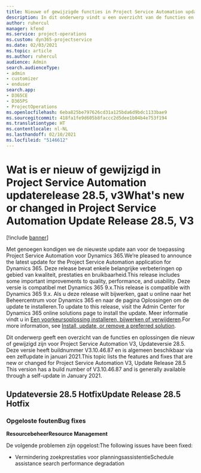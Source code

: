 ```yaml
---
title: Nieuwe of gewijzigde functies in Project Service Automation updateversie 28.5 Hotfix, V3
description: In dit onderwerp vindt u een overzicht van de functies en oplossingen die beschikbaar zijn in Project Service Automation updateversie 28.5 Hotfix, V3.
author: ruhercul
manager: kfend
ms.service: project-operations
ms.custom: dyn365-projectservice
ms.date: 02/03/2021
ms.topic: article
ms.author: ruhercul
audience: Admin
search.audienceType:
- admin
- customizer
- enduser
search.app:
- D365CE
- D365PS
- ProjectOperations
ms.openlocfilehash: 6eba825be797626cd31a125bda6d9bdc1133bae9
ms.sourcegitcommit: 418fa1fe9d605b8faccc2d5dee1b04b4e753f194
ms.translationtype: HT
ms.contentlocale: nl-NL
ms.lasthandoff: 02/10/2021
ms.locfileid: "5146612"
---
```

# <a name="whats-new-or-changed-in-project-service-automation-update-release-285-v3"></a><span data-ttu-id="bc7ac-103">Wat is er nieuw of gewijzigd in Project Service Automation updaterelease 28.5, v3</span><span class="sxs-lookup"><span data-stu-id="bc7ac-103">What's new or changed in Project Service Automation Update Release 28.5, V3</span></span>

[!include [banner](../includes/psa-now-project-operations.md)]

<span data-ttu-id="bc7ac-104">Met genoegen kondigen we de nieuwste update aan voor de toepassing Project Service Automation voor Dynamics 365.</span><span class="sxs-lookup"><span data-stu-id="bc7ac-104">We’re pleased to announce the latest update for the Project Service Automation application for Dynamics 365.</span></span> <span data-ttu-id="bc7ac-105">Deze release bevat enkele belangrijke verbeteringen op gebied van kwaliteit, prestaties en bruikbaarheid.</span><span class="sxs-lookup"><span data-stu-id="bc7ac-105">This release includes some important improvements to quality, performance, and usability.</span></span> <span data-ttu-id="bc7ac-106">Deze versie is compatibel met Dynamics 365 9.x.</span><span class="sxs-lookup"><span data-stu-id="bc7ac-106">This release is compatible with Dynamics 365 9.x.</span></span> <span data-ttu-id="bc7ac-107">Als u deze release wilt bijwerken, gaat u online naar het Beheercentrum voor Dynamics 365 en naar de pagina Oplossingen om de update te installeren.</span><span class="sxs-lookup"><span data-stu-id="bc7ac-107">To update to this release, visit the Admin Center for Dynamics 365 online solutions page to install the update.</span></span> <span data-ttu-id="bc7ac-108">Meer informatie vindt u in [Een voorkeursoplossing installeren, bijwerken of verwijderen](https://docs.microsoft.com/power-platform/admin/install-remove-preferred-solution).</span><span class="sxs-lookup"><span data-stu-id="bc7ac-108">For more information, see [Install, update, or remove a preferred solution](https://docs.microsoft.com/power-platform/admin/install-remove-preferred-solution).</span></span>

<span data-ttu-id="bc7ac-109">Dit onderwerp geeft een overzicht van de functies en oplossingen die nieuw of gewijzigd zijn voor Project Service Automation V3, Updateversie 28.5. Deze versie heeft buildnummer V3.10.46.87 en is algemeen beschikbaar via een zelfupdate in januari 2021.</span><span class="sxs-lookup"><span data-stu-id="bc7ac-109">This topic lists the features and fixes that are new or changed for Project Service Automation V3, Update Release 28.5 This version has a build number of V3.10.46.87 and is generally available through a self-update in January 2021.</span></span>

## <a name="update-release-285-hotfix"></a><span data-ttu-id="bc7ac-110">Updateversie 28.5 Hotfix</span><span class="sxs-lookup"><span data-stu-id="bc7ac-110">Update Release 28.5 Hotfix</span></span>

### <a name="bug-fixes"></a><span data-ttu-id="bc7ac-111">Opgeloste fouten</span><span class="sxs-lookup"><span data-stu-id="bc7ac-111">Bug fixes</span></span>

<span data-ttu-id="bc7ac-112">**Resourcebeheer**</span><span class="sxs-lookup"><span data-stu-id="bc7ac-112">**Resource Management**</span></span>

<span data-ttu-id="bc7ac-113">De volgende problemen zijn opgelost:</span><span class="sxs-lookup"><span data-stu-id="bc7ac-113">The following issues have been fixed:</span></span>

- <span data-ttu-id="bc7ac-114">Vermindering zoekprestaties voor planningsassistentie</span><span class="sxs-lookup"><span data-stu-id="bc7ac-114">Schedule assistance search performance degradation</span></span>

